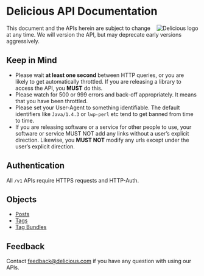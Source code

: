 # Delicious API Documentation

<img src="https://delicious.com/img/logo.png" alt="Delicious logo" align="right" />

This document and the APIs herein are subject to change at any time. We will version the API, but may deprecate early versions aggressively.

## Keep in Mind

- Please wait **at least one second** between HTTP queries, or you are likely to get automatically throttled. If you are releasing a library to access the API, you **MUST** do this.
- Please watch for 500 or 999 errors and back-off appropriately. It means that you have been throttled.
- Please set your User-Agent to something identifiable. The default identifiers like `Java/1.4.3` or `lwp-perl` etc tend to get banned from time to time.
- If you are releasing software or a service for other people to use, your software or service MUST NOT add any links without a user’s explicit direction. Likewise, you **MUST NOT** modify any urls except under the user’s explicit direction.

## Authentication

All `/v1` APIs require HTTPS requests and HTTP-Auth.

## Objects

* [Posts](https://github.com/avos/delicious-api/blob/master/api/Posts.md)
* [Tags](https://github.com/avos/delicious-api/blob/master/api/Tags.md)
* [Tag Bundles](https://github.com/avos/delicious-api/blob/master/api/TagBundles.md)

## Feedback

Contact [feedback@delicious.com](mailto:feedback@delicious.com) if you have any question with using our APIs.
